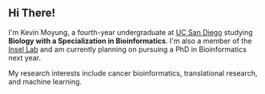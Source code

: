 ## Hi There!

I'm Kevin Moyung, a fourth-year undergraduate at [UC San Diego](http://ucsd.edu) studying **Biology with a Specialization in Bioinformatics**. I'm also a member of the [Insel Lab](http://insellab.ucsd.edu) and am currently planning on pursuing a PhD in Bioinformatics next year.

My research interests include cancer bioinformatics, translational research, and machine learning.


